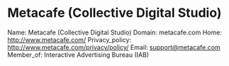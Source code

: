 
# Metacafe (Collective Digital Studio) 

Name: Metacafe (Collective Digital Studio) 
Domain: metacafe.com
Home: http://www.metacafe.com/
Privacy_policy: http://www.metacafe.com/privacy/policy/
Email: support@metacafe.com
Member_of: Interactive Advertising Bureau (IAB)
